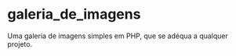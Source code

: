 galeria_de_imagens
==================

Uma galeria de imagens simples em PHP, que se adéqua a qualquer projeto.
